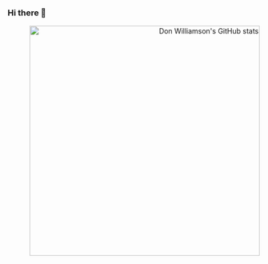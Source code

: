 ### Hi there 👋

<p align="right">
  <a href="https://github.com/anuraghazra/github-readme-stats">
    <img width="460" align="right" alt="Don Williamson's GitHub stats" src="https://github-readme-stats.vercel.app/api?username=dwilliamson&count_private=true&include_all_commits=true&theme=dark&show_icons=true" />
  </a>
</p>



<!--
**dwilliamson/dwilliamson** is a ✨ _special_ ✨ repository because its `README.md` (this file) appears on your GitHub profile.

Here are some ideas to get you started:

- 🔭 I’m currently working on ...
- 🌱 I’m currently learning ...
- 👯 I’m looking to collaborate on ...
- 🤔 I’m looking for help with ...
- 💬 Ask me about ...
- 📫 How to reach me: ...
- 😄 Pronouns: ...
- ⚡ Fun fact: ...
-->
